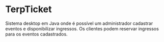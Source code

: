 # TerpTicket

Sistema desktop em Java onde é possível um administrador cadastrar eventos e disponibilizar ingressos. Os clientes podem reservar ingressos para os eventos cadastrados.
